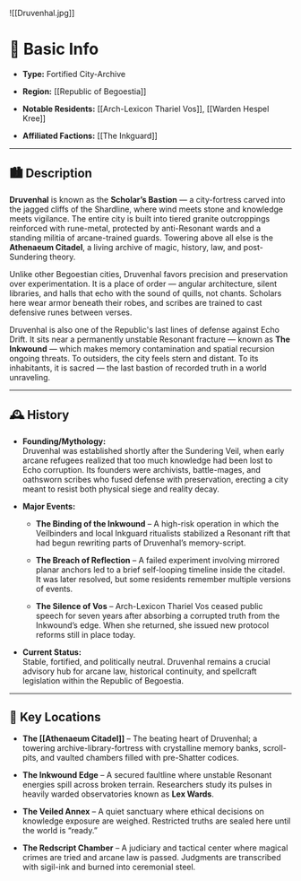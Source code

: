 ![[Druvenhal.jpg]]

# 📍 Basic Info

- **Type:** Fortified City-Archive
    
- **Region:** [[Republic of Begoestia]]
    
- **Notable Residents:** [[Arch-Lexicon Thariel Vos]], [[Warden Hespel Kree]]
    
- **Affiliated Factions:** [[The Inkguard]]
    

---

## 🏙️ Description

**Druvenhal** is known as the **Scholar’s Bastion** — a city-fortress carved into the jagged cliffs of the Shardline, where wind meets stone and knowledge meets vigilance. The entire city is built into tiered granite outcroppings reinforced with rune-metal, protected by anti-Resonant wards and a standing militia of arcane-trained guards. Towering above all else is the **Athenaeum Citadel**, a living archive of magic, history, law, and post-Sundering theory.

Unlike other Begoestian cities, Druvenhal favors precision and preservation over experimentation. It is a place of order — angular architecture, silent libraries, and halls that echo with the sound of quills, not chants. Scholars here wear armor beneath their robes, and scribes are trained to cast defensive runes between verses.

Druvenhal is also one of the Republic's last lines of defense against Echo Drift. It sits near a permanently unstable Resonant fracture — known as **The Inkwound** — which makes memory contamination and spatial recursion ongoing threats. To outsiders, the city feels stern and distant. To its inhabitants, it is sacred — the last bastion of recorded truth in a world unraveling.

---

## 🕰️ History

- **Founding/Mythology:**  
    Druvenhal was established shortly after the Sundering Veil, when early arcane refugees realized that too much knowledge had been lost to Echo corruption. Its founders were archivists, battle-mages, and oathsworn scribes who fused defense with preservation, erecting a city meant to resist both physical siege and reality decay.
    
- **Major Events:**
    
    - **The Binding of the Inkwound** – A high-risk operation in which the Veilbinders and local Inkguard ritualists stabilized a Resonant rift that had begun rewriting parts of Druvenhal’s memory-script.
        
    - **The Breach of Reflection** – A failed experiment involving mirrored planar anchors led to a brief self-looping timeline inside the citadel. It was later resolved, but some residents remember multiple versions of events.
        
    - **The Silence of Vos** – Arch-Lexicon Thariel Vos ceased public speech for seven years after absorbing a corrupted truth from the Inkwound’s edge. When she returned, she issued new protocol reforms still in place today.


        
- **Current Status:**  
    Stable, fortified, and politically neutral. Druvenhal remains a crucial advisory hub for arcane law, historical continuity, and spellcraft legislation within the Republic of Begoestia.
    

---

## 🌟 Key Locations

- **The [[Athenaeum Citadel]]** – The beating heart of Druvenhal; a towering archive-library-fortress with crystalline memory banks, scroll-pits, and vaulted chambers filled with pre-Shatter codices.
    
- **The Inkwound Edge** – A secured faultline where unstable Resonant energies spill across broken terrain. Researchers study its pulses in heavily warded observatories known as **Lex Wards**.
    
- **The Veiled Annex** – A quiet sanctuary where ethical decisions on knowledge exposure are weighed. Restricted truths are sealed here until the world is “ready.”
    
- **The Redscript Chamber** – A judiciary and tactical center where magical crimes are tried and arcane law is passed. Judgments are transcribed with sigil-ink and burned into ceremonial steel.